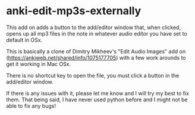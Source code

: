# anki-edit-mp3s-externally
This add on adds a button to the add/editor window that, when clicked, opens up all mp3 files in the note in whatever audio editor you have set to default in OSx.

This is basically a clone of Dimitry Mikheev's "Edit Audio Images" add on (https://ankiweb.net/shared/info/1075177705) with a few work arounds to get it working in Mac OSx.

There is no shortcut key to open the file, you must click a button in the add/editor window.

If there is any issues with it, please let me know and I will try my best to fix them. That being said, I have never used python before and I might not be able to fix any bugs!
